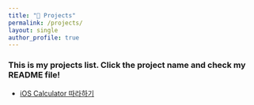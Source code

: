 ```yaml
---
title: "🚀 Projects"
permalink: /projects/
layout: single
author_profile: true
---
```


### This is my projects list. Click the project name and check my README file!

* [iOS Calculator 따라하기](https://github.com/eunjios/ios-calculator)

